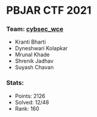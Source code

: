 # PBJAR CTF 2021

### Team: [cybsec_wce](https://ctftime.org/team/164611)
* Kranti Bharti
* Dyneshwari Kolapkar
* Mrunal Khade
* Shrenik Jadhav
* Suyash Chavan

### Stats:
* Points: 2126
* Solved: 12/48
* Rank: 160
